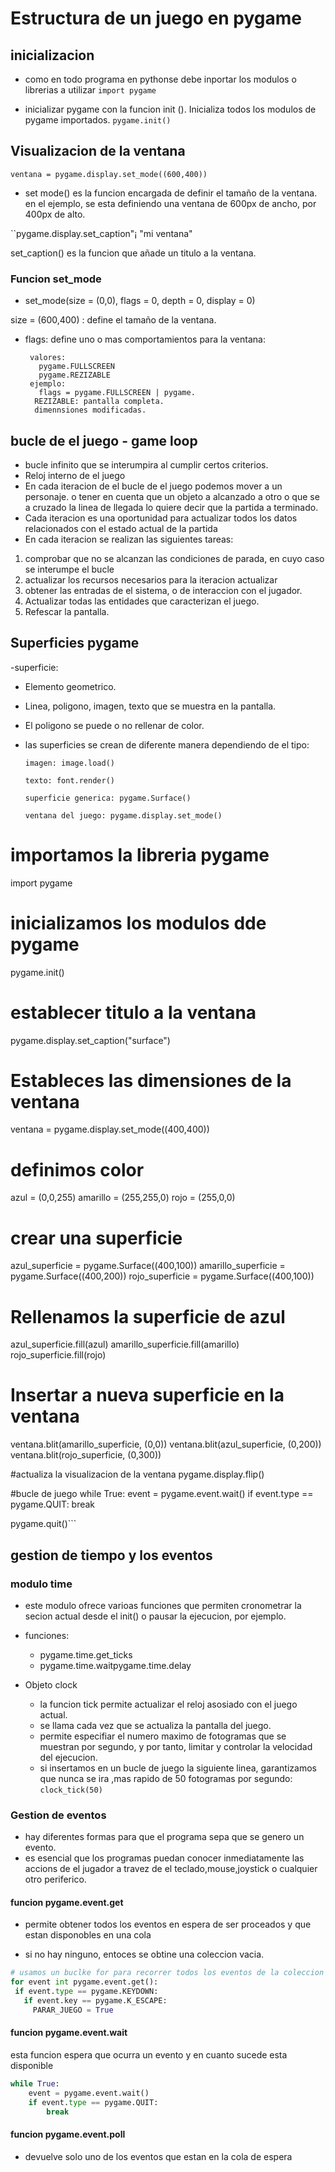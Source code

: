 # Estructura de un juego en pygame

## inicializacion

- como en todo programa en pythonse debe inportar los modulos o librerias a utilizar
``import pygame``

- inicializar pygame con la funcion init (). Inicializa todos los modulos de pygame importados.
`pygame.init()`

## Visualizacion de la ventana 

`ventana = pygame.display.set_mode((600,400))`

- set mode() es la funcion encargada  de definir el tamaño de la ventana. en el ejemplo, se esta definiendo una ventana de 600px de ancho, por 400px de alto.

``pygame.display.set_caption"¡ "mi ventana"

set_caption() es la funcion que añade un titulo a la ventana.

### Funcion set_mode

- set_mode(size = (0,0), flags = 0, depth = 0, display = 0)

size = (600,400) : define el tamaño de la ventana.

- flags: define uno o mas comportamientos para la ventana:
    
       valores:
         pygame.FULLSCREEN
         pygame.REZIZABLE
       ejemplo:
         flags = pygame.FULLSCREEN | pygame.
        REZIZABLE: pantalla completa.
        dimennsiones modificadas.

## bucle de el juego - game loop
- bucle infinito que se interumpira al cumplir certos criterios.
- Reloj interno de el juego
- En cada iteracion de el bucle de el juego podemos mover a un personaje. o tener en cuenta que un objeto a alcanzado a otro o que se a cruzado la linea de llegada lo quiere decir que la partida a terminado.
- Cada iteracion es una oportunidad para actualizar todos los datos relacionados con el estado actual de la partida
- En cada iteracion se realizan las siguientes tareas: 

 1. comprobar que no se alcanzan las condiciones de parada, en cuyo caso se interumpe el bucle
 2. actualizar los recursos necesarios para la iteracion actualizar
 3. obtener las entradas de el sistema, o de interaccion con el jugador.
 4. Actualizar todas las entidades que caracterizan el juego.
 5. Refescar la pantalla.

 ## Superficies pygame
 -superficie:
  - Elemento geometrico.
  - Linea, poligono, imagen, texto que se muestra en la pantalla.
  - El poligono se puede o no rellenar de color.
  - las superficies se crean de diferente manera dependiendo de el tipo:
        
        imagen: image.load()

        texto: font.render()

        superficie generica: pygame.Surface()

        ventana del juego: pygame.display.set_mode()

# importamos la libreria pygame 
import pygame 

# inicializamos los modulos dde pygame 
pygame.init()

# establecer titulo a la ventana
pygame.display.set_caption("surface")

# Estableces las dimensiones de la ventana
ventana = pygame.display.set_mode((400,400))

# definimos color
azul = (0,0,255)
amarillo = (255,255,0)
rojo = (255,0,0)

# crear una superficie 
azul_superficie = pygame.Surface((400,100))
amarillo_superficie = pygame.Surface((400,200))
rojo_superficie = pygame.Surface((400,100))


# Rellenamos la superficie de azul
azul_superficie.fill(azul)
amarillo_superficie.fill(amarillo)
rojo_superficie.fill(rojo)


# Insertar a nueva superficie en la ventana
ventana.blit(amarillo_superficie, (0,0))
ventana.blit(azul_superficie, (0,200))
ventana.blit(rojo_superficie, (0,300))

#actualiza la visualizacion de la ventana
pygame.display.flip()

#bucle de juego
while True:
    event = pygame.event.wait()
    if event.type == pygame.QUIT:
        break

pygame.quit()```


## gestion de tiempo y los eventos

### modulo time

- este modulo ofrece varioas funciones que permiten cronometrar la secion actual desde el init() o pausar la ejecucion, por ejemplo.
- funciones:
   - pygame.time.get_ticks
   - pygame.time.waitpygame.time.delay

- Objeto clock
  - la funcion tick permite actualizar el reloj asosiado con el juego actual.
  - se llama cada vez que se actualiza la pantalla del juego.
  - permite especifiar el numero maximo de fotogramas que se muestran por segundo,  y por tanto, limitar y controlar la velocidad del ejecucion.
  - si insertamos en un bucle de juego la siguiente linea, garantizamos que nunca se ira ,mas rapido de 50 fotogramas por segundo: 
`clock_tick(50)`

### Gestion de eventos 

- hay diferentes formas para que el programa sepa que se genero un evento.
- es esencial que los programas puedan conocer inmediatamente las accions de el jugador a travez de el teclado,mouse,joystick o cualquier otro periferico. 
 
 #### funcion pygame.event.get
 - permite obtener todos los eventos en espera de ser proceados y que estan disponobles en una cola

 - si no hay ninguno, entoces se obtine una coleccion vacia.

 ```python
 # usamos un buclke for para recorrer todos los eventos de la coleccion obtenidana al llamar a la funcion get.
 for event int pygame.event.get():
  if event.type == pygame.KEYDOWN:
    if event.key == pygame.K_ESCAPE:
      PARAR_JUEGO = True
```
#### funcion pygame.event.wait

esta funcion espera que ocurra un evento y en cuanto sucede esta disponible

```python
while True:
    event = pygame.event.wait()
    if event.type == pygame.QUIT:
        break
```
#### funcion pygame.event.poll
- devuelve solo uno de los eventos que estan en la cola de espera 
      
